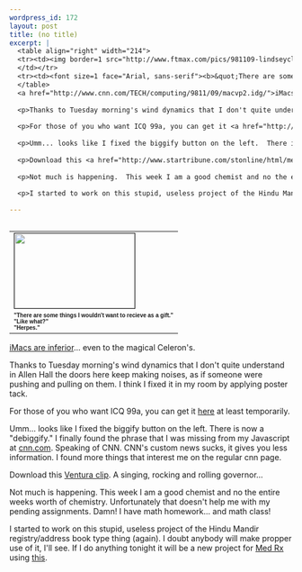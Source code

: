 ```yaml
--- 
wordpress_id: 172
layout: post
title: (no title)
excerpt: |
  <table align="right" width="214">
  <tr><td><img border=1 src="http://www.ftmax.com/pics/981109-lindseyclinton.jpg" height="133" width="214">
  </td></tr>
  <tr><td><font size=1 face="Arial, sans-serif"><b>&quot;There are some things I wouldn't want to recieve as a gift.&quot;<br>"Like what?"<br>"Herpes."</b></font></td></tr>
  </table>
  <a href="http://www.cnn.com/TECH/computing/9811/09/macvp2.idg/">iMacs are inferior</a>... even to the magical Celeron's.
  
  <p>Thanks to Tuesday morning's wind dynamics that I don't quite understand in Allen Hall the doors here keep making noises, as if someone were pushing and pulling on them.  I think I fixed it in my room by applying poster tack.
  
  <p>For those of you who want ICQ 99a, you can get it <a href="http://hotfiles.zdnet.com/cgi-bin/texis/swlib/hotfiles/info.html?fcode=000DNE&b=">here</a> at least temporarily.
  
  <p>Umm... looks like I fixed the biggify button on the left.  There is now a "debiggify."  I finally found the phrase that I was missing from my Javascript at <a href="http://www.cnn.com/">cnn.com</a>.  Speaking of CNN.  CNN's custom news sucks, it gives you less information.  I found more things that interest me on the regular cnn page.
  
  <p>Download this <a href="http://www.startribune.com/stonline/html/metafiles/smokefree.ram">Ventura clip</a>.  A singing, rocking and rolling governor...
  
  <p>Not much is happening.  This week I am a good chemist and no the entire weeks worth of chemistry.  Unfortunately that doesn't help me with my pending assignments.  Damn!  I have math homework... and math class!
  
  <p>I started to work on this stupid, useless project of the Hindu Mandir registry/address book type thing (again).  I doubt anybody will make propper use of it, I'll see.  If I do anything tonight it will be a new project for <a href="http://www.medrx.com/">Med Rx</a> using <a href="http://130.126.72.54/medrx/new/">this</a>.

---
```

<table align="right" width="214">
<tr><td><img border=1 src="http://www.ftmax.com/pics/981109-lindseyclinton.jpg" height="133" width="214">
</td></tr>
<tr><td><font size=1 face="Arial, sans-serif"><b>&quot;There are some things I wouldn't want to recieve as a gift.&quot;<br>"Like what?"<br>"Herpes."</b></font></td></tr>
</table>
<a href="http://www.cnn.com/TECH/computing/9811/09/macvp2.idg/">iMacs are inferior</a>... even to the magical Celeron's.

<p>Thanks to Tuesday morning's wind dynamics that I don't quite understand in Allen Hall the doors here keep making noises, as if someone were pushing and pulling on them.  I think I fixed it in my room by applying poster tack.

<p>For those of you who want ICQ 99a, you can get it <a href="http://hotfiles.zdnet.com/cgi-bin/texis/swlib/hotfiles/info.html?fcode=000DNE&b=">here</a> at least temporarily.

<p>Umm... looks like I fixed the biggify button on the left.  There is now a "debiggify."  I finally found the phrase that I was missing from my Javascript at <a href="http://www.cnn.com/">cnn.com</a>.  Speaking of CNN.  CNN's custom news sucks, it gives you less information.  I found more things that interest me on the regular cnn page.

<p>Download this <a href="http://www.startribune.com/stonline/html/metafiles/smokefree.ram">Ventura clip</a>.  A singing, rocking and rolling governor...

<p>Not much is happening.  This week I am a good chemist and no the entire weeks worth of chemistry.  Unfortunately that doesn't help me with my pending assignments.  Damn!  I have math homework... and math class!

<p>I started to work on this stupid, useless project of the Hindu Mandir registry/address book type thing (again).  I doubt anybody will make propper use of it, I'll see.  If I do anything tonight it will be a new project for <a href="http://www.medrx.com/">Med Rx</a> using <a href="http://130.126.72.54/medrx/new/">this</a>.
